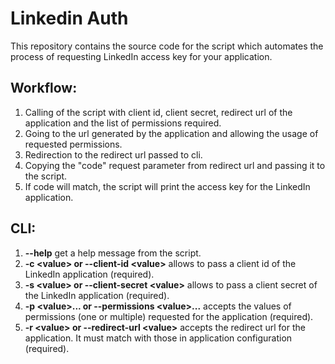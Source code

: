 # Linkedin Auth

This repository contains the source code for the script which automates the process of requesting LinkedIn access key for your application.

## Workflow:

1. Calling of the script with client id, client secret, redirect url of the application and the list of permissions required.
2. Going to the url generated by the application and allowing the usage of requested permissions.
3. Redirection to the redirect url passed to cli.
4. Copying the "code" request parameter from redirect url and passing it to the script.
5. If code will match, the script will print the access key for the LinkedIn application.

## CLI:

1. **--help** get a help message from the script.
2. **-c \<value> or --client-id \<value>** allows to pass a client id of the LinkedIn application (required).
3. **-s \<value> or --client-secret \<value>** allows to pass a client secret of the LinkedIn application (required).
4. **-p \<value>... or --permissions \<value>...** accepts the values of permissions (one or multiple) requested for the application (required).
5. **-r \<value> or --redirect-url \<value>** accepts the redirect url for the application. It must match with those in application configuration (required).